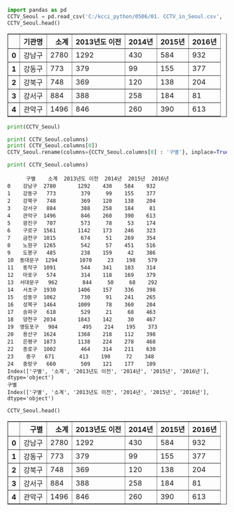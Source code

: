 ```python
import pandas as pd
CCTV_Seoul = pd.read_csv('C:/kcci_python/0506/01. CCTV_in_Seoul.csv',  encoding='utf-8')
CCTV_Seoul.head()

```




<div>
<style scoped>
    .dataframe tbody tr th:only-of-type {
        vertical-align: middle;
    }

    .dataframe tbody tr th {
        vertical-align: top;
    }

    .dataframe thead th {
        text-align: right;
    }
</style>
<table border="1" class="dataframe">
  <thead>
    <tr style="text-align: right;">
      <th></th>
      <th>기관명</th>
      <th>소계</th>
      <th>2013년도 이전</th>
      <th>2014년</th>
      <th>2015년</th>
      <th>2016년</th>
    </tr>
  </thead>
  <tbody>
    <tr>
      <th>0</th>
      <td>강남구</td>
      <td>2780</td>
      <td>1292</td>
      <td>430</td>
      <td>584</td>
      <td>932</td>
    </tr>
    <tr>
      <th>1</th>
      <td>강동구</td>
      <td>773</td>
      <td>379</td>
      <td>99</td>
      <td>155</td>
      <td>377</td>
    </tr>
    <tr>
      <th>2</th>
      <td>강북구</td>
      <td>748</td>
      <td>369</td>
      <td>120</td>
      <td>138</td>
      <td>204</td>
    </tr>
    <tr>
      <th>3</th>
      <td>강서구</td>
      <td>884</td>
      <td>388</td>
      <td>258</td>
      <td>184</td>
      <td>81</td>
    </tr>
    <tr>
      <th>4</th>
      <td>관악구</td>
      <td>1496</td>
      <td>846</td>
      <td>260</td>
      <td>390</td>
      <td>613</td>
    </tr>
  </tbody>
</table>
</div>




```python
print(CCTV_Seoul)

print( CCTV_Seoul.columns)
print( CCTV_Seoul.columns[0])
CCTV_Seoul.rename(columns={CCTV_Seoul.columns[0] : '구별'}, inplace=True)

print( CCTV_Seoul.columns)
```

          구별    소계  2013년도 이전  2014년  2015년  2016년
    0    강남구  2780       1292    430    584    932
    1    강동구   773        379     99    155    377
    2    강북구   748        369    120    138    204
    3    강서구   884        388    258    184     81
    4    관악구  1496        846    260    390    613
    5    광진구   707        573     78     53    174
    6    구로구  1561       1142    173    246    323
    7    금천구  1015        674     51    269    354
    8    노원구  1265        542     57    451    516
    9    도봉구   485        238    159     42    386
    10  동대문구  1294       1070     23    198    579
    11   동작구  1091        544    341    103    314
    12   마포구   574        314    118    169    379
    13  서대문구   962        844     50     68    292
    14   서초구  1930       1406    157    336    398
    15   성동구  1062        730     91    241    265
    16   성북구  1464       1009     78    360    204
    17   송파구   618        529     21     68    463
    18   양천구  2034       1843    142     30    467
    19  영등포구   904        495    214    195    373
    20   용산구  1624       1368    218    112    398
    21   은평구  1873       1138    224    278    468
    22   종로구  1002        464    314    211    630
    23    중구   671        413    190     72    348
    24   중랑구   660        509    121    177    109
    Index(['구별', '소계', '2013년도 이전', '2014년', '2015년', '2016년'], dtype='object')
    구별
    Index(['구별', '소계', '2013년도 이전', '2014년', '2015년', '2016년'], dtype='object')
    


```python
CCTV_Seoul.head()
```




<div>
<style scoped>
    .dataframe tbody tr th:only-of-type {
        vertical-align: middle;
    }

    .dataframe tbody tr th {
        vertical-align: top;
    }

    .dataframe thead th {
        text-align: right;
    }
</style>
<table border="1" class="dataframe">
  <thead>
    <tr style="text-align: right;">
      <th></th>
      <th>구별</th>
      <th>소계</th>
      <th>2013년도 이전</th>
      <th>2014년</th>
      <th>2015년</th>
      <th>2016년</th>
    </tr>
  </thead>
  <tbody>
    <tr>
      <th>0</th>
      <td>강남구</td>
      <td>2780</td>
      <td>1292</td>
      <td>430</td>
      <td>584</td>
      <td>932</td>
    </tr>
    <tr>
      <th>1</th>
      <td>강동구</td>
      <td>773</td>
      <td>379</td>
      <td>99</td>
      <td>155</td>
      <td>377</td>
    </tr>
    <tr>
      <th>2</th>
      <td>강북구</td>
      <td>748</td>
      <td>369</td>
      <td>120</td>
      <td>138</td>
      <td>204</td>
    </tr>
    <tr>
      <th>3</th>
      <td>강서구</td>
      <td>884</td>
      <td>388</td>
      <td>258</td>
      <td>184</td>
      <td>81</td>
    </tr>
    <tr>
      <th>4</th>
      <td>관악구</td>
      <td>1496</td>
      <td>846</td>
      <td>260</td>
      <td>390</td>
      <td>613</td>
    </tr>
  </tbody>
</table>
</div>




```python

```
